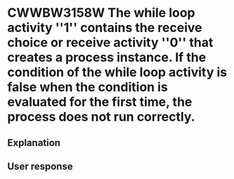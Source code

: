 # CWWBW3158W The while loop activity ''1'' contains the receive choice or receive activity ''0'' that creates a process instance. If the condition of the while loop activity is false when the condition is evaluated for the first time, the process does not run correctly.

## Explanation

## User response
